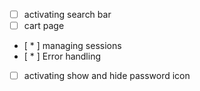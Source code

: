 - [ ] activating search bar
- [ ] cart page
- [ * ] managing sessions
- [ * ] Error handling
- [ ] activating show and hide password icon

